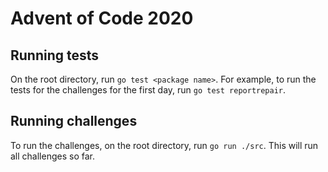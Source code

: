 # Advent of Code 2020

## Running tests

On the root directory, run `go test <package name>`. For example, to run the tests for the challenges for the first day, run `go test reportrepair`.

## Running challenges

To run the challenges, on the root directory, run `go run ./src`. This will run all challenges so far.
